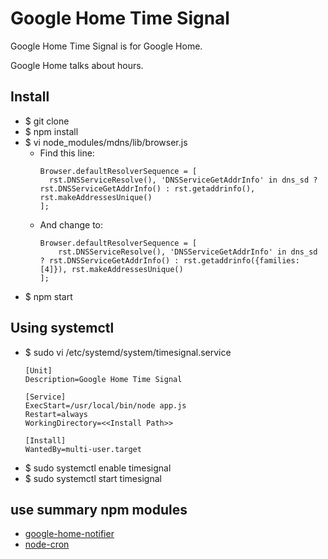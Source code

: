Google Home Time Signal
====

Google Home Time Signal is for Google Home.

Google Home talks about hours.

## Install
+ $ git clone
+ $ npm install
+ $ vi node_modules/mdns/lib/browser.js
  + Find this line:
    ```
    Browser.defaultResolverSequence = [
      rst.DNSServiceResolve(), 'DNSServiceGetAddrInfo' in dns_sd ? rst.DNSServiceGetAddrInfo() : rst.getaddrinfo(), rst.makeAddressesUnique()
    ];
    ```
  + And change to:
    ```
    Browser.defaultResolverSequence = [
        rst.DNSServiceResolve(), 'DNSServiceGetAddrInfo' in dns_sd ? rst.DNSServiceGetAddrInfo() : rst.getaddrinfo({families:[4]}), rst.makeAddressesUnique()
    ];
    ```
+ $ npm start

## Using systemctl
+ $ sudo vi /etc/systemd/system/timesignal.service 
    ```
    [Unit]
    Description=Google Home Time Signal

    [Service]
    ExecStart=/usr/local/bin/node app.js
    Restart=always
    WorkingDirectory=<<Install Path>>

    [Install]
    WantedBy=multi-user.target
    ```
+ $ sudo systemctl enable timesignal
+ $ sudo systemctl start timesignal

## use summary npm modules
- [google-home-notifier](https://github.com/noelportugal/google-home-notifier)
- [node-cron](https://github.com/kelektiv/node-cron)
